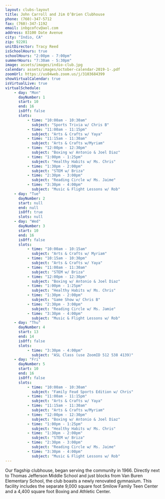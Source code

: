```yaml
---
layout: clubs-layout
title: John Carroll and Jim O’Brien Clubhouse
phone: (760)-347-5712
fax: (760)-347-1192
email: inbgcofcv@aol.com
address: 83100 Date Avenue
city: "Indio, CA"
zip: 92201
unitDirector: Tracy Reed
isSchoolHours: true
schoolHours: "2:00pm - 7:00pm"
summerHours: "7:30am - 5:30pm"
image: assets/images/indio-club.jpg
calendar: assets/images/october-calendar-2019-1-.pdf
zoomUrl: https://us04web.zoom.us/j/3103684399
showVirtualCalendar: true
isVirtualLive: true
virtualSchedule:
    - day: "Mon"
      dayNumber: 1
      start: 10
      end: 16
      isOff: false
      slots:
          - time: "10:00am - 10:30am"
            subject: "Sports Trivia w/ Chris B"
          - time: "11:00am - 11:15pm"
            subject: "Arts & Crafts w/ Yaya"
          - time: "11:15am - 11:30am"
            subject: "Arts & Crafts w/Myriam"
          - time: "12:00pm - 12:30pm"
            subject: "Boxing w/ Antonio & Joel Diaz"
          - time: "1:00pm - 1:25pm"
            subject: "Healthy Habits w/ Ms. Chris"
          - time: "1:30pm - 2:00pm"
            subject: "STEM w/ Briza"
          - time: "2:30pm - 3:00pm"
            subject: "Reading Circle w/ Ms. Jaime"
          - time: "3:30pm - 4:00pm"
            subject: "Music & Flight Lessons w/ Rob"
    - day: "Tue"
      dayNumber: 2
      start: null
      end: null
      isOff: true
      slots: null
    - day: "Wed"
      dayNumber: 3
      start: 10
      end: 16
      isOff: false
      slots:
          - time: "10:00am - 10:15am"
            subject: "Arts & Crafts w/ Myriam"
          - time: "10:15am - 10:30pm"
            subject: "Arts & Crafts w/ Yaya"
          - time: "11:00am - 11:30am"
            subject: "STEM w/ Briza"
          - time: "12:00pm - 12:30pm"
            subject: "Boxing w/ Antonio & Joel Diaz"
          - time: "1:00pm - 1:25pm"
            subject: "Healthy Habits w/ Ms. Chris"
          - time: "1:30pm - 2:00pm"
            subject: "Game Show w/ Chris B"
          - time: "2:30pm - 3:00pm"
            subject: "Reading Circle w/ Ms. Jamie"
          - time: "3:30pm - 4:00pm"
            subject: "Music & Flight Lessons w/ Rob"
    - day: "Thu"
      dayNumber: 4
      start: 13
      end: 14
      isOff: false
      slots:
          - time: "3:30pm - 4:00pm"
            subject: "ASL Class (use ZoomID 512 538 4139)"
    - day: "Fri"
      dayNumber: 5
      start: 10
      end: 16
      isOff: false
      slots:
          - time: "10:00am - 10:30am"
            subject: "Family Feud Sports Edition w/ Chris"
          - time: "11:00am - 11:15pm"
            subject: "Arts & Crafts w/ Yaya"
          - time: "11:15am - 11:30am"
            subject: "Arts & Crafts w/Myriam"
          - time: "12:00pm - 12:30pm"
            subject: "Boxing w/ Antonio & Joel Diaz"
          - time: "1:00pm - 1:25pm"
            subject: "Healthy Habits w/ Ms. Chris"
          - time: "1:30pm - 2:00pm"
            subject: "STEM w/ Briza"
          - time: "2:30pm - 3:00pm"
            subject: "Reading Circle w/ Ms. Jaime"
          - time: "3:30pm - 4:00pm"
            subject: "Music & Flight Lessons w/ Rob"
---
```


Our flagship clubhouse, began serving the community in 1966. Directly next to Thomas Jefferson Middle School and just blocks from Van Buren Elementary School, the club boasts a newly renovated gymnasium. This facility includes the separate 9,000 square foot Smilow Family Teen Center and a 4,400 square foot Boxing and Athletic Center.
